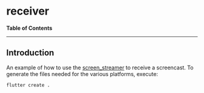 # receiver

<!-- START doctoc generated TOC please keep comment here to allow auto update -->
<!-- DON'T EDIT THIS SECTION, INSTEAD RE-RUN doctoc TO UPDATE -->
**Table of Contents**

<!-- END doctoc generated TOC please keep comment here to allow auto update -->

---

## Introduction

An example of how to use the [screen_streamer](https://github.com/peiffer-innovations/screen_streamer) to receive a screencast.  To generate the files needed for the various platforms, execute:

```
flutter create .
```
